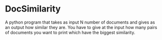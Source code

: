 # DocSimilarity
A python program that takes as input N number of documents and gives as an output how similar they are.
You have to give at the input how many pairs of documents you want to print which have the biggest similarity.
